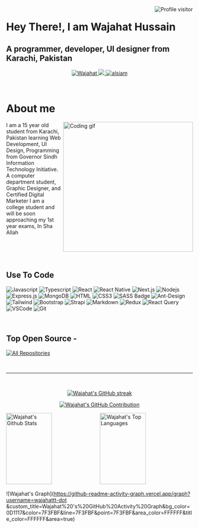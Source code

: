 <!--
<h2 align="center">
  Welcome to the profile of Wajahat Hussain
</h2>
-->

<!--
<p align="center">
  <a href="https://github.com/wajahattt-dot"><img src="https://readme-typing-svg.herokuapp.com/?lines=Self%20Taught%20Programmer;Front%20End%20Developer;1.5%2B%20years%20of%20coding%20experience;Always%20learning%20new%20things&center=true&width=380&height=45"></a>
</p>

 -->

<a href="https://komarev.com/ghpvc/?username=wajahattt-dot">
  <img align="right" src="https://komarev.com/ghpvc/?username=wajahattt-dot&label=Visitors&color=0e75b6&style=flat" alt="Profile visitor" />
</a>


<!-- Intro  -->

#  Hey There!, I am Wajahat Hussain
 ## A programmer, developer, UI designer from Karachi, Pakistan
              

<p align="center">
 <a href="https://www.linkedin.com/in/wajahat-hussain-b5713a27b/" target="_blank">
  <img src="https://img.shields.io/badge/LinkedIn-0077B5?style=for-the-badge&logo=linkedin&logoColor=white" alt="Wajahat"/>
 </a>
 <a href="https://twitter.com/Wajahattt_x" target="_blank">
  <img src="https://img.shields.io/badge/Twitter-1DA1F2?style=for-the-badge&logo=twitter&logoColor=white" />
 </a>
 <a href="https://facebook.com/alsiam.dev" target="_blank">
  <img src="https://img.shields.io/badge/Github-black?&style=for-the-badge&logo=github&logoColor=white" alt="alsiam"  />
  </a> 
</p>
<br />

<!-- About Section -->
 # About me
 
<p>
 <img align="right" width="350" src="/assets/programmer.gif" alt="Coding gif" />
  
 I am  a 15 year old student from Karachi, Pakistan learning Web Development, UI Design, Programming from Governor Sindh Information Technology Initiative.
 A computer department student, Graphic Designer, and Certified Digital Marketer
 I am a college student and will be soon approaching my 1st year exams, In Sha Allah
</p>

<br/>
<br/>
<br/>

## Use To Code

![Javascript](https://img.shields.io/badge/Javascript-F0DB4F?style=for-the-badge&labelColor=black&logo=javascript&logoColor=F0DB4F)
![Typescript](https://img.shields.io/badge/Typescript-007acc?style=for-the-badge&labelColor=black&logo=typescript&logoColor=007acc)
![React](https://img.shields.io/badge/-React-61DBFB?style=for-the-badge&labelColor=black&logo=react&logoColor=61DBFB)
![React Native](https://img.shields.io/badge/React_Native-20232A?style=for-the-badge&logo=react&logoColor=61DAFB)
![Next.js](https://img.shields.io/badge/next.js-000000?style=for-the-badge&logo=nextdotjs&logoColor=white)
![Nodejs](https://img.shields.io/badge/Nodejs-3C873A?style=for-the-badge&labelColor=black&logo=node.js&logoColor=3C873A)
![Express.js](https://img.shields.io/badge/Express.js-000000?style=for-the-badge&logo=express&logoColor=white)
![MongoDB](https://img.shields.io/badge/MongoDB-4EA94B?style=for-the-badge&logo=mongodb&logoColor=white)
![HTML](https://img.shields.io/badge/HTML5-E34F26?style=for-the-badge&logo=html5&logoColor=white)
![CSS3](https://img.shields.io/badge/CSS3-1572B6?style=for-the-badge&logo=css3&logoColor=white)
![SASS Badge](https://img.shields.io/badge/Sass-CC6699?style=for-the-badge&logo=sass&logoColor=white)
![Ant-Design](https://img.shields.io/badge/AntDesign-0170FE?style=for-the-badge&logo=antdesign&logoColor=white)
![Tailwind](https://img.shields.io/badge/Tailwind_CSS-092749?style=for-the-badge&logo=tailwindcss&logoColor=06B6D4&labelColor=000000)
![Bootstrap](https://img.shields.io/badge/Bootstrap-563D7C?style=for-the-badge&logo=bootstrap&logoColor=white)
![Strapi](https://img.shields.io/badge/strapi-2E7EEA?style=for-the-badge&logo=strapi&logoColor=white)
![Markdown](https://img.shields.io/badge/Markdown-000000?style=for-the-badge&logo=markdown&logoColor=white)
![Redux](https://img.shields.io/badge/Redux-593D88?style=for-the-badge&logo=redux&logoColor=white)
![React Query](https://img.shields.io/badge/-React_Query-FF4154?style=for-the-badge&logo=react%20query&logoColor=white)
![VSCode](https://img.shields.io/badge/Visual_Studio-0078d7?style=for-the-badge&logo=visual%20studio&logoColor=white)
![Git](https://img.shields.io/badge/Git-F05032?style=for-the-badge&logo=git&logoColor=white)

<br/>

## Top Open Source -
<p align="left">
  <a href="https://github.com/wajahattt-dot?tab=repositories" target="_blank"><img alt="All Repositories" title="All Repositories" src="https://img.shields.io/badge/-All%20Repos-2962FF?style=for-the-badge&logo=koding&logoColor=white"/></a>
</p>

<br/>
<hr/>
<br/>

<p align="center">
  <a href="https://github.com/wajahattt-dot">
    <img src="https://github-readme-streak-stats.herokuapp.com/?user=alsiam&theme=radical&border=7F3FBF&background=0D1117" alt="Wajahat's GitHub streak"/>
  </a>
</p>

<p align="center">
  <a href="https://github.com/wajahattt-dot">
    <img src="https://github-profile-summary-cards.vercel.app/api/cards/profile-details?username=wajahattt-dot &theme=radical" alt="Wajahat's GitHub Contribution"/>
  </a>
</p>

<a> 
    <a href="https://github.com/wajahattt-dot"><img alt="Wajahat's Github Stats" src="https://denvercoder1-github-readme-stats.vercel.app/api?username=wajahttt-dot&show_icons=true&count_private=true&theme=react&border_color=7F3FBF&bg_color=0D1117&title_color=F85D7F&icon_color=F8D866" height="192px" width="49.5%"/></a>
  <a href="https://github.com/wajahattt-dot"><img alt="Wajahat's Top Languages" src="https://denvercoder1-github-readme-stats.vercel.app/api/top-langs/?username=wajahattt-dot&langs_count=8&layout=compact&theme=react&border_color=7F3FBF&bg_color=0D1117&title_color=F85D7F&icon_color=F8D866" height="192px" width="49.5%"/></a>
  <br/>
</a>


![Wajahat's Graph](https://github-readme-activity-graph.vercel.app/graph?username=wajahattt-dot &custom_title=Wajahat%20's%20GitHub%20Activity%20Graph&bg_color=0D1117&color=7F3FBF&line=7F3FBF&point=7F3FBF&area_color=FFFFFF&title_color=FFFFFF&area=true)
